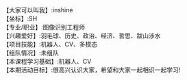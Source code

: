 【大家可以叫我】:inshine        
【坐标】:SH        
【专业/职业】:图像识别工程师        
【兴趣爱好】:羽毛球、历史、政治、经济、哲思、跋山涉水        
【项目技能】:机器人、CV、多模态        
【组队情况】:未组队        
【本课程学习基础】:机器人、CV                
【本期活动目标】:很高兴认识大家，希望和大家一起相识一起学习!        